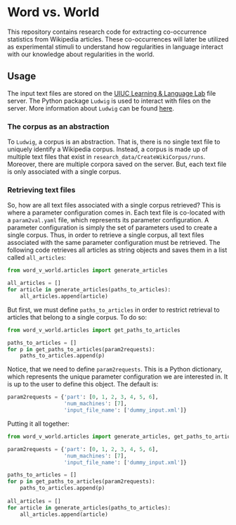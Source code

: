 # Word vs. World


This repository contains research code for extracting co-occurrence statistics from Wikipedia articles.
These co-occurrences will later be utilized as experimental stimuli to understand how regularities in language interact with our knowledge about regularities in the world.

## Usage

The input text files are stored on the [UIUC Learning & Language Lab](http://learninglanguagelab.org/) file server.
The Python package `Ludwig` is used to interact with files on the server.
More information about `Ludwig` can be found [here](https://github.com/phueb/Ludwig).

### The corpus as an abstraction

To `Ludwig`, a corpus is an abstraction.
That is, there is no single text file to uniquely identify a Wikipedia corpus.
Instead, a corpus is made up of multiple text files that exist in `research_data/CreateWikiCorpus/runs`.
Moreover, there are multiple corpora saved on the server.
But, each text file is only associated with a single corpus. 

### Retrieving text files
 
So, how are all text files associated with a single corpus retrieved?
This is where a parameter configuration comes in. 
Each text file is co-located with a `param2val.yaml` file, which represents its parameter configuration.
A parameter configuration is simply the set of parameters used to create a single corpus.
Thus, in order to retrieve a single corpus, all text files associated with the same parameter configuration must be retrieved.
The following code retrieves all articles as string objects and saves them in a list called `all_articles`: 

```python
from word_v_world.articles import generate_articles

all_articles = []
for article in generate_articles(paths_to_articles):
    all_articles.append(article)
```

But first, we must define `paths_to_articles` in order to restrict retrieval to articles that belong to a single corpus.
To do so:

```python
from word_v_world.articles import get_paths_to_articles

paths_to_articles = []
for p in get_paths_to_articles(param2requests):
    paths_to_articles.append(p)
```

Notice, that we need to define `param2requests`.
This is a Python dictionary, which represents the unique parameter configuration we are interested in.
It is up to the user to define this object.
The default is:

```python
param2requests = {'part': [0, 1, 2, 3, 4, 5, 6],
                  'num_machines': [7],
                  'input_file_name': ['dummy_input.xml']}
```                      

Putting it all together:

```python
from word_v_world.articles import generate_articles, get_paths_to_articles

param2requests = {'part': [0, 1, 2, 3, 4, 5, 6],
                  'num_machines': [7],
                  'input_file_name': ['dummy_input.xml']}

paths_to_articles = []
for p in get_paths_to_articles(param2requests):
    paths_to_articles.append(p)
    
all_articles = []
for article in generate_articles(paths_to_articles):
    all_articles.append(article)
```